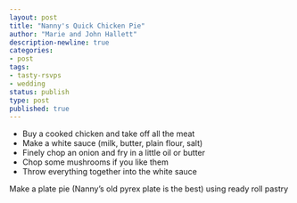 ```yaml
---
layout: post
title: "Nanny's Quick Chicken Pie"
author: "Marie and John Hallett"
description-newline: true
categories:
- post
tags:
- tasty-rsvps
- wedding
status: publish
type: post
published: true
---
```


* Buy a cooked chicken and take off all the meat
* Make a white sauce (milk, butter, plain flour, salt)
* Finely chop an onion and fry in a little oil or butter
* Chop some mushrooms if you like them
* Throw everything together into the white sauce

Make a plate pie (Nanny’s old pyrex plate is the best) using ready roll pastry
